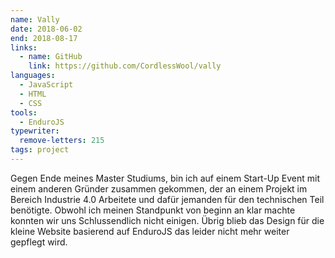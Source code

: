 ```yaml
---
name: Vally
date: 2018-06-02
end: 2018-08-17
links:
  - name: GitHub
    link: https://github.com/CordlessWool/vally
languages:
  - JavaScript
  - HTML
  - CSS
tools:
  - EnduroJS
typewriter:
  remove-letters: 215
tags: project
---
```


Gegen Ende meines Master Studiums, bin ich auf einem Start-Up Event mit einem anderen Gründer zusammen gekommen, der an einem Projekt im Bereich Industrie 4.0 Arbeitete und dafür jemanden für den technischen Teil benötigte. Obwohl ich meinen Standpunkt von beginn an klar machte konnten wir uns Schlussendlich nicht einigen. Übrig blieb das Design für die kleine Website basierend auf EnduroJS das leider nicht mehr weiter gepflegt wird.
